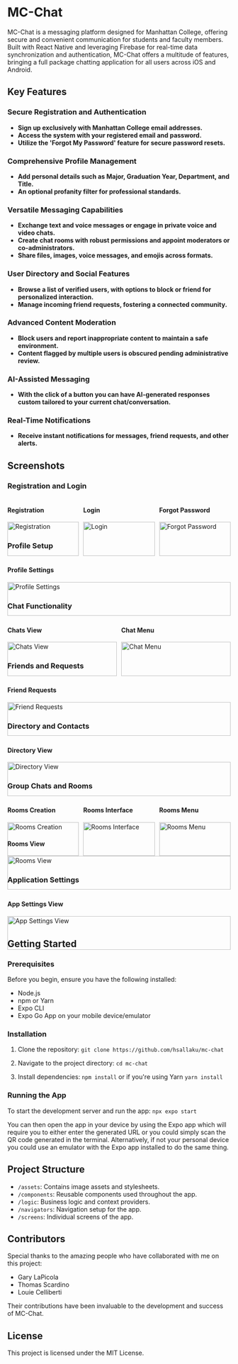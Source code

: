 # MC-Chat

MC-Chat is a messaging platform designed for Manhattan College, offering secure and convenient communication for students and faculty members. Built with React Native and leveraging Firebase for real-time data synchronization and authentication, MC-Chat offers a multitude of features, bringing a full package chatting application for all users across iOS and Android.

## Key Features

### Secure Registration and Authentication
- **Sign up exclusively with Manhattan College email addresses.** 
- **Access the system with your registered email and password.**
- **Utilize the 'Forgot My Password' feature for secure password resets.**
   
### Comprehensive Profile Management
- **Add personal details such as Major, Graduation Year, Department, and Title.** 
- **An optional profanity filter for professional standards.** 

### Versatile Messaging Capabilities
- **Exchange text and voice messages or engage in private voice and video chats.** 
- **Create chat rooms with robust permissions and appoint moderators or co-administrators.** 
- **Share files, images, voice messages, and emojis across formats.** 

### User Directory and Social Features
- **Browse a list of verified users, with options to block or friend for personalized interaction.** 
- **Manage incoming friend requests, fostering a connected community.**
   
### Advanced Content Moderation
- **Block users and report inappropriate content to maintain a safe environment.** 
- **Content flagged by multiple users is obscured pending administrative review.** 

### AI-Assisted Messaging
- **With the click of a button you can have AI-generated responses custom tailored to your current chat/conversation.** 

### Real-Time Notifications
- **Receive instant notifications for messages, friend requests, and other alerts.** 

## Screenshots

### Registration and Login

<div style="display: flex; flex-wrap: wrap;">
  <div style="flex: 1; margin-right: 10px;">
    <h4>Registration</h4>
    <img src="images/registration.jpg" alt="Registration" style="width: 100%;">
  </div>
  <div style="flex: 1; margin-right: 10px;">
    <h4>Login</h4>
    <img src="images/login.jpg" alt="Login" style="width: 100%;">
  </div>
  <div style="flex: 1;">
    <h4>Forgot Password</h4>
    <img src="images/forgotpassword.jpg" alt="Forgot Password" style="width: 100%;">
  </div>
</div>

### Profile Setup

<div style="display: flex; flex-wrap: wrap;">
  <div style="flex: 1;">
    <h4>Profile Settings</h4>
    <img src="images/profilesettings.jpg" alt="Profile Settings" style="width: 100%;">
  </div>
</div>

### Chat Functionality

<div style="display: flex; flex-wrap: wrap;">
  <div style="flex: 1; margin-right: 10px;">
    <h4>Chats View</h4>
    <img src="images/chatsview.jpg" alt="Chats View" style="width: 100%;">
  </div>
  <div style="flex: 1;">
    <h4>Chat Menu</h4>
    <img src="images/chatsviewmenu.jpg" alt="Chat Menu" style="width: 100%;">
  </div>
</div>

### Friends and Requests

<div style="display: flex; flex-wrap: wrap;">
  <div style="flex: 1;">
    <h4>Friend Requests</h4>
    <img src="images/friendrequests.jpg" alt="Friend Requests" style="width: 100%;">
  </div>
</div>

### Directory and Contacts

<div style="display: flex; flex-wrap: wrap;">
  <div style="flex: 1;">
    <h4>Directory View</h4>
    <img src="images/directoryview.jpg" alt="Directory View" style="width: 100%;">
  </div>
</div>

### Group Chats and Rooms

<div style="display: flex; flex-wrap: wrap;">
  <div style="flex: 1; margin-right: 10px;">
    <h4>Rooms Creation</h4>
    <img src="images/roomscreation.jpg" alt="Rooms Creation" style="width: 100%;">
  </div>
  <div style="flex: 1; margin-right: 10px;">
    <h4>Rooms Interface</h4>
    <img src="images/roomsinterface.jpg" alt="Rooms Interface" style="width: 100%;">
  </div>
  <div style="flex: 1;">
    <h4>Rooms Menu</h4>
    <img src="images/roomsmenu.jpg" alt="Rooms Menu" style="width: 100%;">
  </div>
</div>

<div style="display: flex; flex-wrap: wrap;">
  <div style="flex: 1;">
    <h4>Rooms View</h4>
    <img src="images/roomsview.jpg" alt="Rooms View" style="width: 100%;">
  </div>
</div>

### Application Settings

<div style="display: flex; flex-wrap: wrap;">
  <div style="flex: 1;">
    <h4>App Settings View</h4>
    <img src="images/appsettingsview.jpg" alt="App Settings View" style="width: 100%;">
  </div>
</div>


## Getting Started

### Prerequisites

Before you begin, ensure you have the following installed:
- Node.js
- npm or Yarn
- Expo CLI
- Expo Go App on your mobile device/emulator

### Installation

1. Clone the repository:
```git clone https://github.com/hsallaku/mc-chat```

2. Navigate to the project directory:
```cd mc-chat```

3. Install dependencies:
```npm install``` or if you're using Yarn ```yarn install```

### Running the App

To start the development server and run the app:
```npx expo start```

You can then open the app in your device by using the Expo app which will require you to either enter the generated URL or you could simply scan the QR code generated in the terminal. Alternatively, if not your personal device you could use an emulator with the Expo app installed to do the same thing.

## Project Structure

- `/assets`: Contains image assets and stylesheets.
- `/components`: Reusable components used throughout the app.
- `/logic`: Business logic and context providers.
- `/navigators`: Navigation setup for the app.
- `/screens`: Individual screens of the app.

## Contributors

Special thanks to the amazing people who have collaborated with me on this project:

- Gary LaPicola
- Thomas Scardino
- Louie Celliberti

Their contributions have been invaluable to the development and success of MC-Chat.

## License

This project is licensed under the MIT License.
